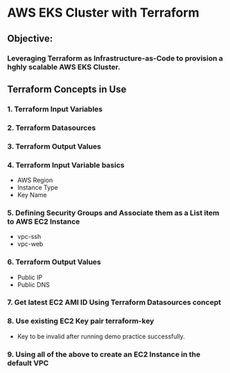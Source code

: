 # AWS EKS Cluster with Terraform

## Objective: 
### Leveraging Terraform as Infrastructure-as-Code to provision a hghly scalable AWS EKS Cluster.


## Terraform Concepts in Use

### 1. Terraform Input Variables
### 2. Terraform Datasources
### 3. Terraform Output Values

### 4. Terraform Input Variable basics
-    AWS Region
-    Instance Type
-    Key Name
### 5. Defining Security Groups and Associate them as a List item to AWS EC2 Instance
-    vpc-ssh
-    vpc-web
### 6. Terraform Output Values
-    Public IP
-    Public DNS
### 7. Get latest EC2 AMI ID Using Terraform Datasources concept
### 8. Use existing EC2 Key pair terraform-key
- Key to be invalid after running demo practice successfully.

### 9. Using all of the above to create an EC2 Instance in the default VPC
